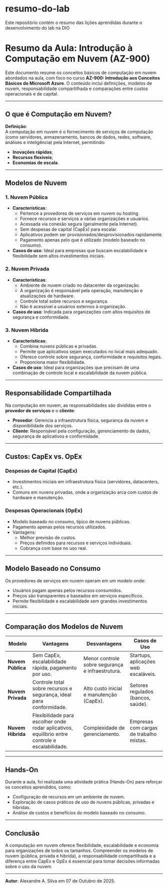 # resumo-do-lab
Este repositório contém o resumo das lições aprendidas durante o desenvolvimento do lab na DIO

# Resumo da Aula: Introdução à Computação em Nuvem (AZ-900)

Este documento resume os conceitos básicos de computação em nuvem abordados na aula, com foco no curso **AZ-900: Introdução aos Conceitos Básicos do Microsoft Azure**. O conteúdo inclui definições, modelos de nuvem, responsabilidade compartilhada e comparações entre custos operacionais e de capital.

---

## O que é Computação em Nuvem?

**Definição**:  
A computação em nuvem é o fornecimento de serviços de computação (como servidores, armazenamento, bancos de dados, redes, software, análises e inteligência) pela Internet, permitindo:
- **Inovações rápidas**;
- **Recursos flexíveis**;
- **Economias de escala**.

---

## Modelos de Nuvem

### 1. **Nuvem Pública**
- **Características**:
  - Pertence a provedores de serviços em nuvem ou hosting.
  - Fornece recursos e serviços a várias organizações e usuários.
  - Acessada via conexão segura (geralmente pela Internet).
  - Sem despesas de capital (CapEx) para escalar.
  - Aplicativos podem ser provisionados/desprovisionados rapidamente.
  - Pagamento apenas pelo que é utilizado (modelo baseado no consumo).
- **Casos de uso**: Ideal para empresas que buscam escalabilidade e flexibilidade sem altos investimentos iniciais.

### 2. **Nuvem Privada**
- **Características**:
  - Ambiente de nuvem criado no datacenter da organização.
  - A organização é responsável pela operação, manutenção e atualizações de hardware.
  - Controle total sobre recursos e segurança.
  - Não é acessível a usuários externos à organização.
- **Casos de uso**: Indicada para organizações com altos requisitos de segurança e conformidade.

### 3. **Nuvem Híbrida**
- **Características**:
  - Combina nuvens públicas e privadas.
  - Permite que aplicativos sejam executados no local mais adequado.
  - Oferece controle sobre segurança, conformidade e requisitos legais.
  - Proporciona maior flexibilidade.
- **Casos de uso**: Ideal para organizações que precisam de uma combinação de controle local e escalabilidade da nuvem pública.

---

## Responsabilidade Compartilhada

Na computação em nuvem, as responsabilidades são divididas entre o **provedor de serviços** e o **cliente**:
- **Provedor**: Gerencia a infraestrutura física, segurança da nuvem e disponibilidade dos serviços.
- **Cliente**: Responsável pela configuração, gerenciamento de dados, segurança de aplicativos e conformidade.

---

## Custos: CapEx vs. OpEx

### **Despesas de Capital (CapEx)**
- Investimentos iniciais em infraestrutura física (servidores, datacenters, etc.).
- Comuns em nuvens privadas, onde a organização arca com custos de hardware e manutenção.

### **Despesas Operacionais (OpEx)**
- Modelo baseado no consumo, típico de nuvens públicas.
- Pagamento apenas pelos recursos utilizados.
- Vantagens:
  - Melhor previsão de custos.
  - Preços definidos para recursos e serviços individuais.
  - Cobrança com base no uso real.

---

## Modelo Baseado no Consumo

Os provedores de serviços em nuvem operam em um modelo onde:
- Usuários pagam apenas pelos recursos consumidos.
- Preços são transparentes e baseados em serviços específicos.
- Permite flexibilidade e escalabilidade sem grandes investimentos iniciais.

---

## Comparação dos Modelos de Nuvem

| **Modelo**         | **Vantagens**                                                                 | **Desvantagens**                                      | **Casos de Uso**                          |
|--------------------|------------------------------------------------------------------------------|------------------------------------------------------|-------------------------------------------|
| **Nuvem Pública**  | Sem CapEx, escalabilidade rápida, pagamento por uso.                         | Menor controle sobre segurança e infraestrutura.      | Startups, aplicações web escaláveis.      |
| **Nuvem Privada**  | Controle total sobre recursos e segurança, ideal para conformidade.          | Alto custo inicial e manutenção (CapEx).             | Setores regulados (bancos, saúde).        |
| **Nuvem Híbrida**  | Flexibilidade para escolher onde rodar aplicativos, equilíbrio entre controle e escalabilidade. | Complexidade de gerenciamento.                       | Empresas com cargas de trabalho mistas.   |

---

## Hands-On

Durante a aula, foi realizada uma atividade prática (Hands-On) para reforçar os conceitos aprendidos, como:
- Configuração de recursos em um ambiente de nuvem.
- Exploração de casos práticos de uso de nuvens públicas, privadas e híbridas.
- Análise de custos e benefícios do modelo baseado no consumo.

---

## Conclusão

A computação em nuvem oferece flexibilidade, escalabilidade e economia para organizações de todos os tamanhos. Compreender os modelos de nuvem (pública, privada e híbrida), a responsabilidade compartilhada e a diferença entre CapEx e OpEx é essencial para tomar decisões informadas sobre o uso da nuvem.


---

**Autor**: Alexandre A. Silva em 07 de Outubro de 2025.

